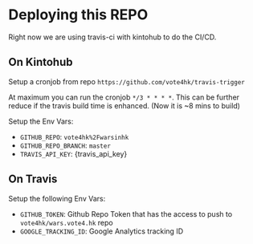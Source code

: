 # Deploying this REPO

Right now we are using travis-ci with kintohub to do the CI/CD.

## On Kintohub

Setup a cronjob from repo `https://github.com/vote4hk/travis-trigger`

At maximum you can run the cronjob `*/3 * * * *`. This can be further reduce if the travis build time is enhanced. (Now it is ~8 mins to build)

Setup the Env Vars:
- `GITHUB_REPO`: `vote4hk%2Fwarsinhk`
- `GITHUB_REPO_BRANCH`: `master`
- `TRAVIS_API_KEY`: {travis_api_key}

## On Travis

Setup the following Env Vars:

- `GITHUB_TOKEN`: Github Repo Token that has the access to push to `vote4hk/wars.vote4.hk` repo
- `GOOGLE_TRACKING_ID`: Google Analytics tracking ID

